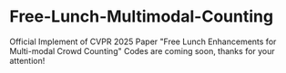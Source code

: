 # Free-Lunch-Multimodal-Counting
Official Implement of CVPR 2025 Paper "Free Lunch Enhancements for Multi-modal Crowd Counting"
Codes are coming soon, thanks for your attention!
